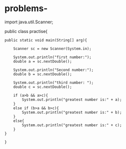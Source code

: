 # problems-

import java.util.Scanner;

public class practise{

    public static void main(String[] arg){
    
        Scanner sc = new Scanner(System.in);
        
        System.out.println("first number:");
        double a = sc.nextDouble();
        
        System.out.println("Second number:");
        double b = sc.nextDouble();
        
        System.out.println("third number: ");
        double c = sc.nextDouble();

        if (a>b && a>c){
            System.out.println("greatest number is:" + a);
        }
        else if (b>a && b>c){
            System.out.println("greatest number is:" + b);
        }
        else{
            System.out.println("greatest number is:" + c);
        }
    }

    }
